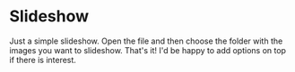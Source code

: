 # Slideshow
Just a simple slideshow. Open the file and then choose the folder with the images you want to slideshow. That's it! I'd be happy to add options on top if there is interest.
